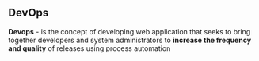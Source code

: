 ## DevOps

**Devops** - is the concept of developing web application that seeks to bring together developers and system administrators to **increase the frequency and quality** of releases using process automation
